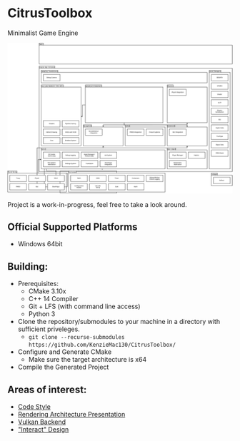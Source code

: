 # CitrusToolbox
 Minimalist Game Engine
 
 ![CitrusToolboxArchitecture](/docs/CitrusToolboxArchitecture.png)

 Project is a work-in-progress, feel free to take a look around.
 
## Official Supported Platforms
  * Windows 64bit
 
## Building:
  * Prerequisites:
     *  CMake 3.10x
     *  C++ 14 Compiler
     *  Git + LFS (with command line access)
     *  Python 3
  * Clone the repository/submodules to your machine in a directory with sufficient priveleges.
     * `git clone --recurse-submodules https://github.com/KenzieMac130/CitrusToolbox/`
  * Configure and Generate CMake 
      * Make sure the target architecture is x64
  * Compile the Generated Project
 
## Areas of interest:
  * [Code Style](/docs/CodeStyleGuide.md)
  * [Rendering Architecture Presentation](/docs/MovingToGpuDrivenRendering.odp)
  * [Vulkan Backend](/engine/renderer/vulkan/VkBackend.cpp)
  * ["Interact" Design](/docs/InteractNotes.md)
